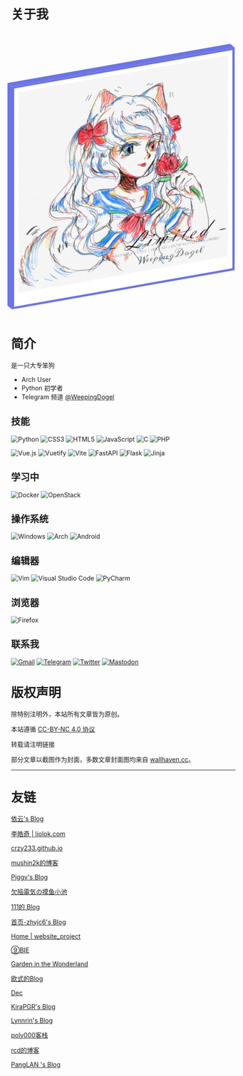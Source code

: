 # 关于我


<html>
<head>
<style>
@media only screen and (max-width: 768px) {
    /* For mobile phones: */
    .card {
        width: 300px;
        height: 300px;
        background: white;
        position: relative;
        transform: skewY(-10deg);
        border: 5px solid #6d74e3;
        box-sizing: border-box;
        transition: all 0.3s;
        margin-top: 100px;
        margin-bottom: 100px;
        margin-left: auto;
        margin-right: auto;
    }
    .card::before {
        content: '';
        width: 10px;
        height: 300px;
        background: #6d74e3;
        position: absolute;
        top: -5px;
        left: -14.7px;
        transform-origin: right;
        transform: skewY(45deg);
        border: none;
        transition: all 0.5s;
    }
    .card::after {
        content: '';
        height: 10px;
        width: 300px;
        background: #6d74e3;
        position: absolute;
        top: -14.7px;
        left: -5px;
        transform-origin: bottom;
        transform: skewX(45deg);
        border: none;
        transition: all 0.5s;
    }
    .card:hover {
        transform: skewY(0deg);
    }
    .card:hover::before {
        width: 0px;
        height: 294px;
        left: 0;
        top: 0.1px;
    }
    .card:hover::after {
        width: 294px;
        height: 0px;
        left: 0.1px;
        top: 0;
    }
    .card__content {
        padding: 10px;
        color: #323232;
    }
    .card img{
        width: 100%;
        height: auto:
    }
}
@media only screen and (min-width: 768px) {
    .card {
        width: 500px;
        height: 500px;
        background: white;
        position: relative;
        transform: skewY(-10deg);
        border: 5px solid #6d74e3;
        box-sizing: border-box;
        transition: all 0.3s;
        margin-top: 100px;
        margin-bottom: 100px;
        margin-left: auto;
        margin-right: auto;
    }
    .card::before {
        content: '';
        width: 10px;
        height: 500px;
        background: #6d74e3;
        position: absolute;
        top: -5px;
        left: -14.7px;
        transform-origin: right;
        transform: skewY(45deg);
        border: none;
        transition: all 0.5s;
    }
    .card::after {
        content: '';
        height: 10px;
        width: 500px;
        background: #6d74e3;
        position: absolute;
        top: -14.7px;
        left: -5px;
        transform-origin: bottom;
        transform: skewX(45deg);
        border: none;
        transition: all 0.5s;
    }
    .card:hover {
        transform: skewY(0deg);
    }
    .card:hover::before {
        width: 0px;
        height: 494px;
        left: 0;
        top: 0.1px;
    }
    .card:hover::after {
        width: 494px;
        height: 0px;
        left: 0.1px;
        top: 0;
    }
    .card__content {
        padding: 10px;
        color: #323232;
    }
    .card img{
        width: 100%;
        height: auto:
    }
}
</style>
</head>
<body>
<div class="card">
  <div class="card__content">
  <img  src="/img/photo_2021-02-15_20-22-35.png"/>
  <div>
</div></div></div>
</body>
</html>

# 简介 
是一只大专笨狗
* Arch User 
* Python 初学者 
* Telegram 频道 [@WeepingDogel](https://t.me/WeepingDogel)


## 技能
![Python](https://img.shields.io/badge/python-3670A0?style=for-the-badge&logo=python&logoColor=ffdd54)
![CSS3](https://img.shields.io/badge/css3-%231572B6.svg?style=for-the-badge&logo=css3&logoColor=white)
![HTML5](https://img.shields.io/badge/html5-%23E34F26.svg?style=for-the-badge&logo=html5&logoColor=white)
![JavaScript](https://img.shields.io/badge/javascript-%23323330.svg?style=for-the-badge&logo=javascript&logoColor=%23F7DF1E)
![C](https://img.shields.io/badge/c-%2300599C.svg?style=for-the-badge&logo=c&logoColor=white)
![PHP](https://img.shields.io/badge/php-%777bb3.svg?style=for-the-badge&logo=php&logoColor=white)


![Vue.js](https://img.shields.io/badge/vuejs-%2335495e.svg?style=for-the-badge&logo=vuedotjs&logoColor=%234FC08D)
![Vuetify](https://img.shields.io/badge/Vuetify-1867C0?style=for-the-badge&logo=vuetify&logoColor=AEDDFF)
![Vite](https://img.shields.io/badge/vite-%23646CFF.svg?style=for-the-badge&logo=vite&logoColor=white)
![FastAPI](https://img.shields.io/badge/FastAPI-005571?style=for-the-badge&logo=fastapi)
![Flask](https://img.shields.io/badge/flask-%23000.svg?style=for-the-badge&logo=flask&logoColor=white)
![Jinja](https://img.shields.io/badge/jinja-white.svg?style=for-the-badge&logo=jinja&logoColor=black)

## 学习中

![Docker](https://img.shields.io/badge/docker-%230db7ed.svg?style=for-the-badge&logo=docker&logoColor=white)
![OpenStack](https://img.shields.io/badge/Openstack-%23f01742.svg?style=for-the-badge&logo=openstack&logoColor=white)

## 操作系统
![Windows](https://img.shields.io/badge/Windows-0078D6?style=for-the-badge&logo=windows&logoColor=white)
![Arch](https://img.shields.io/badge/Arch%20Linux-1793D1?logo=arch-linux&logoColor=fff&style=for-the-badge)
![Android](https://img.shields.io/badge/Android-3DDC84?style=for-the-badge&logo=android&logoColor=white)

## 编辑器
![Vim](https://img.shields.io/badge/VIM-%2311AB00.svg?style=for-the-badge&logo=vim&logoColor=white)
![Visual Studio Code](https://img.shields.io/badge/VisualStudioCode-0078d7.svg?style=for-the-badge&logo=visual-studio-code&logoColor=white)
![PyCharm](https://img.shields.io/badge/pycharm-143?style=for-the-badge&logo=pycharm&logoColor=black&color=black&labelColor=green)

## 浏览器
![Firefox](https://img.shields.io/badge/Firefox-FF7139?style=for-the-badge&logo=Firefox-Browser&logoColor=white)


## 联系我
[![Gmail](https://img.shields.io/badge/Gmail-D14836?style=for-the-badge&logo=gmail&logoColor=white)](mailto:weepingdogel@gmail.com)
[![Telegram](https://img.shields.io/badge/Telegram-2CA5E0?style=for-the-badge&logo=telegram&logoColor=white)](https://t.me/WeepingDogel)
[![Twitter](https://img.shields.io/badge/Twitter-%231DA1F2.svg?style=for-the-badge&logo=Twitter&logoColor=white)](https://twitter.com/weepingdogel_me)
<a rel="me" href="https://zone.liolok.com/@WeepingDogel"><img src="https://img.shields.io/badge/-MASTODON-%232B90D9?style=for-the-badge&amp;logo=mastodon&amp;logoColor=white" alt="Mastodon"></a>

# 版权声明

除特别注明外，本站所有文章皆为原创。

本站遵循 [CC-BY-NC 4.0 协议](https://creativecommons.org/licenses/by-nc/4.0/)

转载请注明链接

部分文章以截图作为封面，多数文章封面图均来自 [wallhaven.cc](https://wallhaven.cc/)。

----

# 友链

[依云's Blog](https://blog.lilydjwg.me/)

[李皓奇 | liolok.com](https://liolok.com/zhs/)

[crzy233.github.io](https://crzy233.github.io/)

[mushin2k的博客](https://mushin2k.github.io/)

[Piggy's Blog](https://blog.piggy.moe/)

[欠陥電気の摸鱼小池](https://blog.atri.tk/)

[111的 Blog](https://lzwsb.github.io/)

[首页-zhyjc6's Blog](https://zhyjc6.github.io/)

[Home | website_project](https://zangjiucheng.wixsite.com/website-project)

[⑨BIE](https://9bie.org/)

[Garden in the Wonderland](https://blog.yuuta.moe/)

[欧式的Blog](https://blog.ous50.moe/)

[Dec](https://kekeimiku.github.io/)

[KiraPGR's Blog](https://kira-pgr.github.io/)

[Lynnrin's Blog](https://blog.lynnrin.moe/)

[poly000客栈](https://poly000.github.io/)

[rcd的博客](https://www.rcdfrd.com/)

[PangLAN 's Blog](https://pll.moe)

